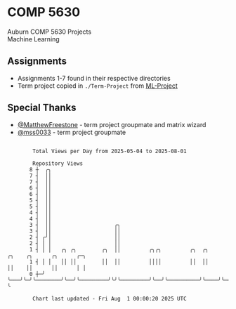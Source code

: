 # COMP 5630
Auburn COMP 5630 Projects  
Machine Learning

## Assignments
- Assignments 1-7 found in their respective directories
- Term project copied in `./Term-Project` from [ML-Project](https://github.com/wumphlett/ML-Project)

## Special Thanks
- [@MatthewFreestone](https://github.com/MatthewFreestone) - term project groupmate and matrix wizard
- [@mss0033](https://github.com/mss0033) - term project groupmate

```

        Total Views per Day from 2025-05-04 to 2025-08-01

        Repository Views
       8 ┼  ╭╮
       7 ┤  ││
       7 ┤  ││
       6 ┤  ││
       6 ┤  ││
       5 ┤  ││
       5 ┤  ││
       4 ┤  ││
       4 ┤  ││
       3 ┤  ││                    ╭╮
       3 ┤  ││                    ││
       2 ┤ ╭╯│                    ││
       2 ┤ │ │                    ││
       1 ┤ │ │   ╭╮ ╭╮        ╭╮  ││         ╭╮╭╮         ╭╮  ╭╮          ╭╮    ╭╮      ╭╮      ╭─╮
       1 ┤ │ │   ││ ││        ││  ││         ││││         ││  ││          ││    ││      ││      │ │
       0 ┼─╯ ╰───╯╰─╯╰────────╯╰──╯╰─────────╯╰╯╰─────────╯╰──╯╰──────────╯╰────╯╰──────╯╰──────╯ ╰

        Chart last updated - Fri Aug  1 00:00:20 2025 UTC
        
```

